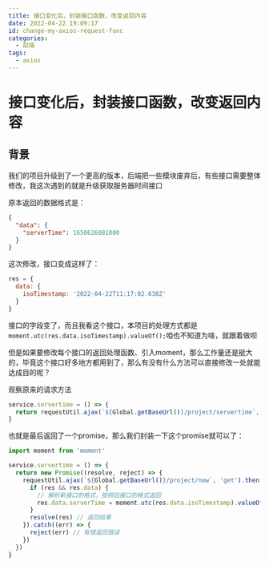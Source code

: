 ```yaml
---
title: 接口变化后，封装接口函数，改变返回内容
date: 2022-04-22 19:09:17
id: change-my-axios-request-func
categories:
  - 前端
tags:
  - axios
---
```


# 接口变化后，封装接口函数，改变返回内容

## 背景

我们的项目升级到了一个更高的版本，后端把一些模块废弃后，有些接口需要整体修改，我这次遇到的就是升级获取服务器时间接口

原本返回的数据格式是：

```json
{
  "data": {
    "serverTime": 1650626081000
  }
}
```

这次修改，接口变成这样了：

```js
res = {
  data: {
    isoTimestamp: '2022-04-22T11:17:02.638Z'
  }
}
```

接口的字段变了，而且我看这个接口，本项目的处理方式都是`moment.utc(res.data.isoTimestamp).valueOf();`咱也不知道为啥，就跟着做呗

但是如果要修改每个接口的返回处理函数、引入moment，那么工作量还是挺大的，毕竟这个接口好多地方都用到了，那么有没有什么方法可以直接修改一处就能达成目的呢？

观察原来的请求方法

```js
service.servertime = () => {
  return requestUtil.ajax(`${Global.getBaseUrl()}/project/servertime`, 'post')
}
```

也就是最后返回了一个promise，那么我们封装一下这个promise就可以了：

```js
import moment from 'moment'

service.servertime = () => {
  return new Promise((resolve, reject) => {
    requestUtil.ajax(`${Global.getBaseUrl()}/project/now`, 'get').then((res) => {
      if (res && res.data) {
        // 解析新接口的格式，按照旧接口的格式返回
        res.data.serverTime = moment.utc(res.data.isoTimestamp).valueOf()
      }
      resolve(res) // 返回结果
    }).catch((err) => {
      reject(err) // 有错返回错误
    })
  })
}
```
